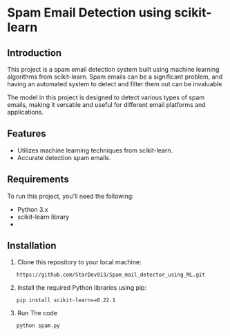 # Spam Email Detection using scikit-learn

## Introduction

This project is a spam email detection system built using machine learning algorithms from scikit-learn. Spam emails can be a significant problem, and having an automated system to detect and filter them out can be invaluable.

The model in this project is designed to detect various types of spam emails, making it versatile and useful for different email platforms and applications.

## Features

- Utilizes machine learning techniques from scikit-learn.
- Accurate detection spam emails.

## Requirements

To run this project, you'll need the following:

- Python 3.x
- scikit-learn library
- 
## Installation

1. Clone this repository to your local machine:

```shell
   https://github.com/StarDev913/Spam_mail_detector_using_ML.git
```

2. Install the required Python libraries using pip:
```shell
   pip install scikit-learn==0.22.1 
```
3. Run The code 
```shell
   python spam.py
```
